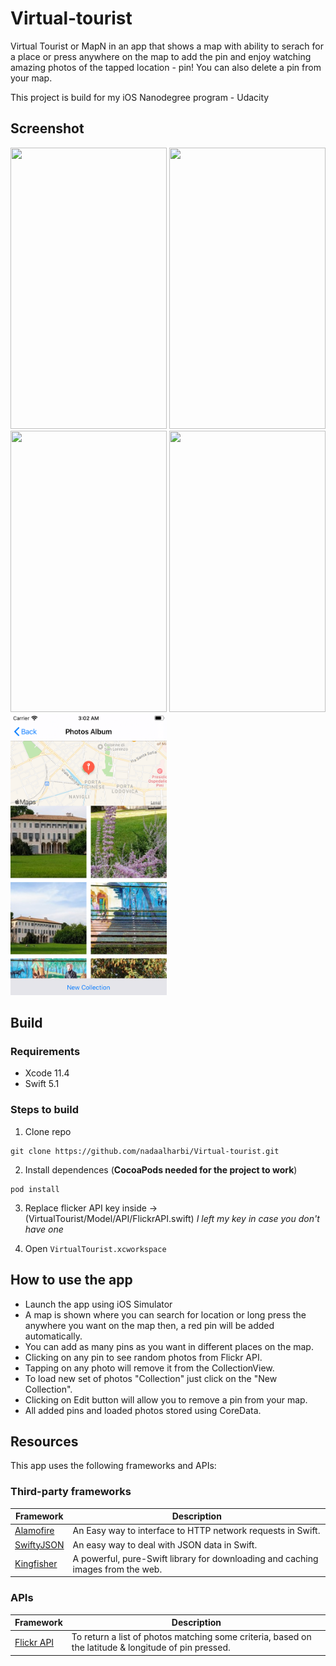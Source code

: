 # Virtual-tourist
Virtual Tourist or MapN in an app that shows a map with ability to serach for a place or press anywhere on the map to add the pin and enjoy watching amazing photos of the tapped location - pin!
You can also delete a pin from your map.

This project is build for my iOS Nanodegree program - Udacity

## Screenshot 
<img src="https://github.com/nadaalharbi/Virtual-tourist/blob/master/images/splashView.png" width="250" height="450">              <img src="https://github.com/nadaalharbi/Virtual-tourist/blob/master/images/welcomePage.png" width="250" height="450">               <img src="https://github.com/nadaalharbi/Virtual-tourist/blob/master/images/removePin.png" width="250" height="450">              <img src="https://github.com/nadaalharbi/Virtual-tourist/blob/master/images/mapPage.png" width="250" height="450">              <img src="https://github.com/nadaalharbi/Virtual-tourist/blob/master/images/photoAlbum2.png" width="250" height="450">
## Build
### Requirements
* Xcode 11.4
* Swift 5.1

### Steps to build
1. Clone repo 
```
git clone https://github.com/nadaalharbi/Virtual-tourist.git
```
2. Install dependences (**CocoaPods needed for the project to work**)
```
pod install
```
3. Replace flicker API key inside -> (VirtualTourist/Model/API/FlickrAPI.swift) *I left my key in case you don't have one*

4. Open `VirtualTourist.xcworkspace` 

## How to use the app
- Launch the app using iOS Simulator
- A map is shown where you can search for location or long press the anywhere you want on the map then, a red pin will be added automatically.
- You can add as many pins as you want in different places on the map.
- Clicking on any pin to see random photos from Flickr API.
- Tapping on any photo will remove it from the CollectionView.
- To load new set of photos "Collection" just click on the "New Collection".
- Clicking on Edit button will allow you to remove a pin from your map.
- All added pins and loaded photos stored using CoreData.

## Resources
This app uses the following frameworks and APIs:

### Third-party frameworks

| Framework | Description |
| --- | --- 
| [Alamofire](https://github.com/Alamofire/Alamofire) | An Easy way to interface to HTTP network requests in Swift. |
| [SwiftyJSON](https://github.com/SwiftyJSON/SwiftyJSON) | An easy way to deal with JSON data in Swift.|
| [Kingfisher](https://github.com/onevcat/Kingfisher) | A powerful, pure-Swift library for downloading and caching images from the web.|

### APIs
| Framework | Description |
| --- | --- |
| [Flickr API](https://www.flickr.com/services/api/flickr.photos.search.html) | To return a list of photos matching some criteria, based on the latitude & longitude of pin pressed. |
